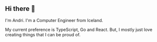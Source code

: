 ## Hi there 👋

I'm Andri. I'm a Computer Engineer from Iceland.

My current preference is TypeScript, Go and React. But, I mostly just love creating things that I can be proud of.
